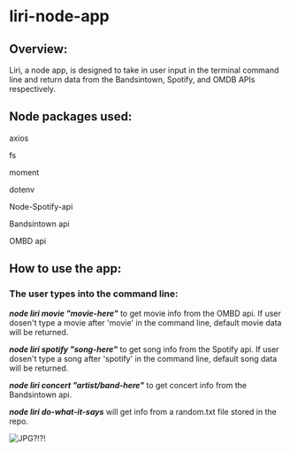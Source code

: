 # liri-node-app

## Overview: 

Liri, a node app, is designed to take in user input in the terminal command line and return data from the Bandsintown, Spotify, and         OMDB APIs respectively.

## Node packages used:

axios

fs

moment

dotenv

Node-Spotify-api

Bandsintown api

OMBD api

## How to use the app:

### The user types into the command line:

_**node liri movie "movie-here"**_ to get movie info from the OMBD api. If user dosen't type a movie after 'movie' in the command line, default movie data will be returned.

_**node liri spotify "song-here"**_ to get song info from the Spotify api. If user dosen't type a song after 'spotify' in the command line, default song data will be returned.

_**node liri concert "artist/band-here"**_ to get concert info from the Bandsintown api.

_**node liri do-what-it-says**_ will get info from a random.txt file stored in the repo.




![JPG?!?!](https://github.com/AimesAguilea/node-liri-app/blob/master/screenshots/purchasecomplet.jpg)
